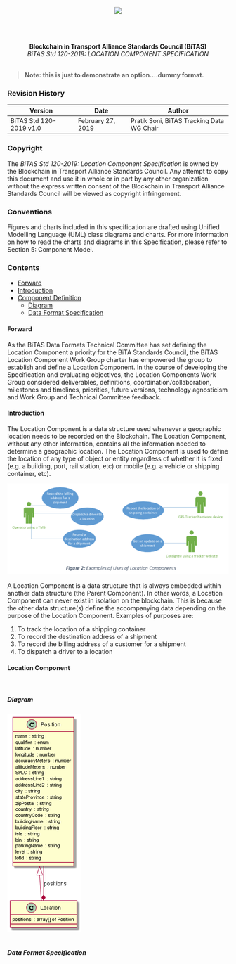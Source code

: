 <p align="center">
  <img src="https://redblue36.github.io/DataFormatDemoSwaggerUI/docs/bsc-logo.png">
</p>
<br>
<br>
<p align="center">
<b>Blockchain in Transport Alliance Standards Council (BiTAS)</b>
<br>
<i>BiTAS Std 120-2019: LOCATION COMPONENT SPECIFICATION</i>
</br></br>
</p>


> **Note:  this is just to demonstrate an option....dummy format.**

### Revision History

Version | Date | Author
---------|----------|---------
 BiTAS Std 120-2019 v1.0 | February 27, 2019 | Pratik Soni, BiTAS Tracking Data WG Chair

### Copyright

The *BiTAS Std 120-2019: Location Component Specification* is owned by the Blockchain in Transport Alliance Standards Council. Any attempt to copy this document and use it in whole or in part by any other organization without the express written consent of the Blockchain in Transport Alliance Standards Council will be viewed as copyright infringement.

### Conventions

Figures and charts included in this specification are drafted using Unified Modelling Language (UML) class diagrams and charts. For more information on how to read the charts and diagrams in this Specification, please refer to Section 5: Component Model.

### Contents

- [Forward](#forward)
- [Introduction](#introduction)
- [Component Definition](#location-component)
  - [Diagram](#diagram) 
  - [Data Format Specification](#spec)

#### Forward

As the BiTAS Data Formats Technical Committee has set defining the Location Component a priority for the BiTA Standards Council, the BiTAS Location Component Work Group charter has empowered the group to establish and define a Location Component. In the course of developing the Specification and evaluating objectives, the Location Components Work Group considered deliverables, definitions, coordination/collaboration, milestones and timelines, priorities, future versions, technology agnosticism and Work Group and Technical Committee feedback.

#### Introduction

The Location Component is a data structure used whenever a geographic location needs to be recorded on the Blockchain. The Location Component, without any other information, contains all the information needed to determine a geographic location.  The Location Component is used to define the location of any type of object or entity regardless of whether it is fixed (e.g. a building, port, rail station, etc) or mobile (e.g. a vehicle or shipping container, etc).

![figure2](location-figure2.png)

A Location Component is a data structure that is always embedded within another data structure (the Parent Component). In other words, a Location Component can never exist in isolation on the blockchain. This is because the other data structure(s) define the accompanying data depending on the purpose of the Location Component. Examples of purposes are:
1. To track the location of a shipping container
2. To record the destination address of a shipment
3. To record the billing address of a customer for a shipment
4. To dispatch a driver to a location

#### Location Component

</br>

##### Diagram

![BSC Logo](location.png)
</br>
</br>

##### Data Format Specification


